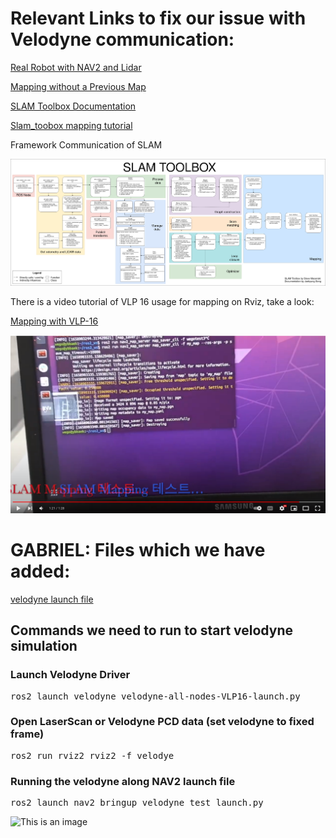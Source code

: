 # Relevant Links to fix our issue with Velodyne communication:

[Real Robot with NAV2 and Lidar](https://www.youtube.com/watch?v=jkoGkAd0GYk)

[Mapping without a Previous Map](https://www.youtube.com/watch?v=dDODrSy6cYU)

[SLAM Toolbox Documentation](https://github.com/SteveMacenski/slam_toolbox)

[Slam_toobox mapping tutorial](https://www.youtube.com/watch?v=rZOxPGCn4QM)

Framework Communication of SLAM

![This is an image](https://raw.githubusercontent.com/SteveMacenski/slam_toolbox/ros2/images/slam_toolbox_sync.png)

There is a video tutorial of VLP 16 usage for mapping on Rviz, take a look:

[Mapping with VLP-16](https://www.youtube.com/watch?v=Ium_J1K-Lxk)

![This is an image](https://github.com/marcusvinicius178/navigation2/blob/galactic/mapping_Slam.png)

# GABRIEL: Files which we have added:

[velodyne launch file](https://github.com/marcusvinicius178/navigation2/blob/galactic/nav2_bringup/bringup/launch/velodyne_test_launch.py)

## Commands we need to run to start velodyne simulation

### Launch Velodyne Driver
<pre>
ros2 launch velodyne velodyne-all-nodes-VLP16-launch.py
</pre>
### Open LaserScan or Velodyne PCD data (set velodyne to fixed frame)
<pre>
ros2 run rviz2 rviz2 -f velodye
</pre>
### Running the velodyne along NAV2 launch file
<pre>
ros2 launch nav2_bringup velodyne_test_launch.py
</pre>


![This is an image](https://github.com/marcusvinicius178/navigation2)



